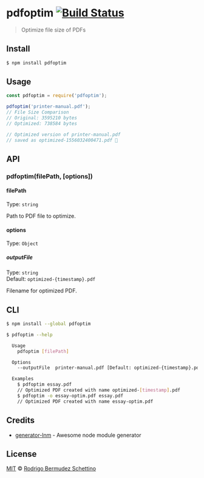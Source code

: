 # pdfoptim [![Build Status](https://travis-ci.com/rodrigobdz/pdfoptim.svg?branch=master)](https://travis-ci.com/rodrigobdz/pdfoptim)

> Optimize file size of PDFs

## Install

```sh
$ npm install pdfoptim
```

## Usage

```js
const pdfoptim = require('pdfoptim');

pdfoptim('printer-manual.pdf');
// File Size Comparison
// Original: 3595210 bytes
// Optimized: 738584 bytes

// Optimized version of printer-manual.pdf
// saved as optimized-1556032400471.pdf 🎉
```

## API

### pdfoptim(filePath, [options])

#### filePath

Type: `string`

Path to PDF file to optimize.

#### options

Type: `Object`

##### outputFile

Type: `string`<br>
Default: `optimized-{timestamp}.pdf`

Filename for optimized PDF.

## CLI

```sh
$ npm install --global pdfoptim
```

```sh
$ pdfoptim --help

  Usage
    pdfoptim [filePath]

  Options
    --outputFile  printer-manual.pdf [Default: optimized-{timestamp}.pdf

  Examples
    $ pdfoptim essay.pdf
    // Optimized PDF created with name optimized-[timestamp].pdf
    $ pdfoptim -o essay-optim.pdf essay.pdf
    // Optimized PDF created with name essay-optim.pdf
```

## Credits

* [generator-lnm](https://github.com/rodrigobdz/generator-lnm) - Awesome node module generator

## License

[MIT](license) © [Rodrigo Bermudez Schettino](https://rodrigobdz.github.io)
